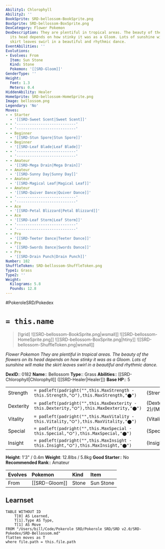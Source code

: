 ```yaml
---
Ability1: Chlorophyll
Ability2: ''
BookSprite: SRD-bellossom-BookSprite.png
BoxSprite: SRD-bellossom-BoxSprite.png
DexCategory: Flower Pokemon
DexDescription: They are plentiful in tropical areas. The beauty of the flowers on
  its head depends on how stinky it was as a Gloom. Lots of sunshine will make the
  skirt leaves swirl in a beautiful and rhythmic dance.
EventAbilities: ''
Evolutions:
- Evolves: From
  Item: Sun Stone
  Kind: Stone
  Pokemon: '[[SRD-Gloom]]'
GenderType: ''
Height:
  Feet: 1.3
  Meters: 0.4
HiddenAbility: Healer
HomeSprite: SRD-bellossom-HomeSprite.png
Image: bellossom.png
Legendary: 'No'
Moves:
- - Starter
  - '[[SRD-Sweet Scent|Sweet Scent]]'
- - '---------------------------'
  - '---------------------------'
- - Beginner
  - '[[SRD-Stun Spore|Stun Spore]]'
- - Beginner
  - '[[SRD-Leaf Blade|Leaf Blade]]'
- - '---------------------------'
  - '---------------------------'
- - Amateur
  - '[[SRD-Mega Drain|Mega Drain]]'
- - Amateur
  - '[[SRD-Sunny Day|Sunny Day]]'
- - Amateur
  - '[[SRD-Magical Leaf|Magical Leaf]]'
- - Amateur
  - '[[SRD-Quiver Dance|Quiver Dance]]'
- - '---------------------------'
  - '---------------------------'
- - Ace
  - '[[SRD-Petal Blizzard|Petal Blizzard]]'
- - Ace
  - '[[SRD-Leaf Storm|Leaf Storm]]'
- - '---------------------------'
  - '---------------------------'
- - Pro
  - '[[SRD-Teeter Dance|Teeter Dance]]'
- - Pro
  - '[[SRD-Swords Dance|Swords Dance]]'
- - Pro
  - '[[SRD-Drain Punch|Drain Punch]]'
Number: 182
ShuffleToken: SRD-bellossom-ShuffleToken.png
Type1: Grass
Type2: ''
Weight:
  Kilograms: 5.8
  Pounds: 12.8
---
```


#PokeroleSRD/Pokedex

# `= this.name`

> [!grid]
> ![[SRD-bellossom-BookSprite.png|wsmall]]
> ![[SRD-bellossom-HomeSprite.png]]
> ![[SRD-bellossom-BoxSprite.png|htiny]]
> ![[SRD-bellossom-ShuffleToken.png|wsmall]]


*Flower Pokemon*
*They are plentiful in tropical areas. The beauty of the flowers on its head depends on how stinky it was as a Gloom. Lots of sunshine will make the skirt leaves swirl in a beautiful and rhythmic dance.*

**DexID**:: 0182
**Name**:: Bellossom
**Type**:: Grass
**Abilities**:: [[SRD-Chlorophyll|Chlorophyll]] ([[SRD-Healer|Healer]])
**Base HP**:: 5

|           |                                                                                        |                                          |
| --------- | -------------------------------------------------------------------------------------- | ---------------------------------------- |
| Strength  | `= padleft(padright("",this.MaxStrength - this.Strength,"⭘"),this.MaxStrength,"⬤")`    | (Strength::2)/(MaxStrength::5)   |
| Dexterity | `= padleft(padright("",this.MaxDexterity - this.Dexterity,"⭘"),this.MaxDexterity,"⬤")` | (Dexterity:: 2)/(MaxDexterity::4) |
| Vitality  | `= padleft(padright("",this.MaxVitality - this.Vitality,"⭘"),this.MaxVitality,"⬤")`    | (Vitality::2)/(MaxVitality::5)   |
| Special   | `= padleft(padright("",this.MaxSpecial - this.Special,"⭘"),this.MaxSpecial,"⬤")`       | (Special::2)/(MaxSpecial::5)     |
| Insight   | `= padleft(padright("",this.MaxInsight - this.Insight,"⭘"),this.MaxInsight,"⬤")`       | (Insight::3)/(MaxInsight::6)     |

**Height**: 1'3" / 0.4m
**Weight**: 12.8lbs / 5.8kg
**Good Starter**:: No
**Recommended Rank**:: Amateur

| Evolves   | Pokemon       | Kind   | Item      |
|:----------|:--------------|:-------|:----------|
| From      | [[SRD-Gloom]] | Stone  | Sun Stone |

## Learnset

```dataview
TABLE WITHOUT ID
    T[0] AS Learned,
    T[1].Type AS Type,
    T[1] AS Move
FROM "/Users/bill/Code/Pokerole SRD/Pokerole SRD/SRD v2.0/SRD-Pokedex/SRD-Bellossom.md"
flatten moves as T
where file.path = this.file.path
```
